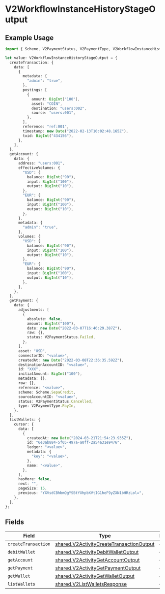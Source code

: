 # V2WorkflowInstanceHistoryStageOutput

## Example Usage

```typescript
import { Scheme, V2PaymentStatus, V2PaymentType, V2WorkflowInstanceHistoryStageOutput } from "@formance/formance-sdk/sdk/models/shared";

let value: V2WorkflowInstanceHistoryStageOutput = {
  createTransaction: {
    data: [
      {
        metadata: {
          "admin": "true",
        },
        postings: [
          {
            amount: BigInt("100"),
            asset: "COIN",
            destination: "users:002",
            source: "users:001",
          },
        ],
        reference: "ref:001",
        timestamp: new Date("2022-02-13T10:02:48.165Z"),
        txid: BigInt("434156"),
      },
    ],
  },
  getAccount: {
    data: {
      address: "users:001",
      effectiveVolumes: {
        "USD": {
          balance: BigInt("90"),
          input: BigInt("100"),
          output: BigInt("10"),
        },
        "EUR": {
          balance: BigInt("90"),
          input: BigInt("100"),
          output: BigInt("10"),
        },
      },
      metadata: {
        "admin": "true",
      },
      volumes: {
        "USD": {
          balance: BigInt("90"),
          input: BigInt("100"),
          output: BigInt("10"),
        },
        "EUR": {
          balance: BigInt("90"),
          input: BigInt("100"),
          output: BigInt("10"),
        },
      },
    },
  },
  getPayment: {
    data: {
      adjustments: [
        {
          absolute: false,
          amount: BigInt("100"),
          date: new Date("2022-03-07T16:46:29.387Z"),
          raw: {},
          status: V2PaymentStatus.Failed,
        },
      ],
      asset: "USD",
      connectorID: "<value>",
      createdAt: new Date("2022-03-08T22:36:35.592Z"),
      destinationAccountID: "<value>",
      id: "XXX",
      initialAmount: BigInt("100"),
      metadata: {},
      raw: {},
      reference: "<value>",
      scheme: Scheme.SepaCredit,
      sourceAccountID: "<value>",
      status: V2PaymentStatus.Cancelled,
      type: V2PaymentType.PayIn,
    },
  },
  listWallets: {
    cursor: {
      data: [
        {
          createdAt: new Date("2024-03-21T21:54:23.935Z"),
          id: "6e3ab884-5f05-497a-a0ff-2a54a31e9476",
          ledger: "<value>",
          metadata: {
            "key": "<value>",
          },
          name: "<value>",
        },
      ],
      hasMore: false,
      next: "",
      pageSize: 15,
      previous: "YXVsdCBhbmQgYSBtYXhpbXVtIG1heF9yZXN1bHRzLol=",
    },
  },
};
```

## Fields

| Field                                                                                                       | Type                                                                                                        | Required                                                                                                    | Description                                                                                                 |
| ----------------------------------------------------------------------------------------------------------- | ----------------------------------------------------------------------------------------------------------- | ----------------------------------------------------------------------------------------------------------- | ----------------------------------------------------------------------------------------------------------- |
| `createTransaction`                                                                                         | [shared.V2ActivityCreateTransactionOutput](../../../sdk/models/shared/v2activitycreatetransactionoutput.md) | :heavy_minus_sign:                                                                                          | N/A                                                                                                         |
| `debitWallet`                                                                                               | [shared.V2ActivityDebitWalletOutput](../../../sdk/models/shared/v2activitydebitwalletoutput.md)             | :heavy_minus_sign:                                                                                          | N/A                                                                                                         |
| `getAccount`                                                                                                | [shared.V2ActivityGetAccountOutput](../../../sdk/models/shared/v2activitygetaccountoutput.md)               | :heavy_minus_sign:                                                                                          | N/A                                                                                                         |
| `getPayment`                                                                                                | [shared.V2ActivityGetPaymentOutput](../../../sdk/models/shared/v2activitygetpaymentoutput.md)               | :heavy_minus_sign:                                                                                          | N/A                                                                                                         |
| `getWallet`                                                                                                 | [shared.V2ActivityGetWalletOutput](../../../sdk/models/shared/v2activitygetwalletoutput.md)                 | :heavy_minus_sign:                                                                                          | N/A                                                                                                         |
| `listWallets`                                                                                               | [shared.V2ListWalletsResponse](../../../sdk/models/shared/v2listwalletsresponse.md)                         | :heavy_minus_sign:                                                                                          | N/A                                                                                                         |